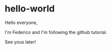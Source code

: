 # hello-world

Hello everyone,

I'm Federico and I'm following the github tutorial.

See yous later!
